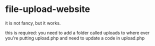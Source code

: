 # file-upload-website
it is not fancy, but it works.

this is required:
you need to add a folder called uploads to where ever you're putting upload.php 
and need to update a code in upload.php 
